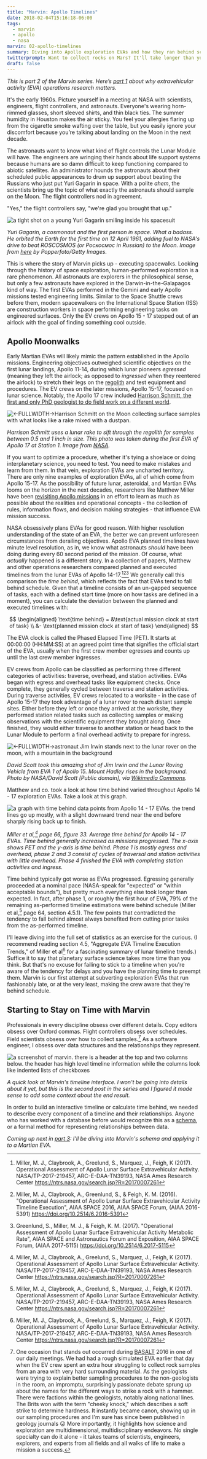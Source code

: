 ```yaml
---
title: "Marvin: Apollo Timelines"
date: 2018-02-04T15:16:18-06:00
tags:
  - marvin
  - apollo
  - nasa
marvin: 02-apollo-timelines
summary: Diving into Apollo exploration EVAs and how they ran behind schedule. Science takes more time than you think!
twitterprompt: Want to collect rocks on Mars? It'll take longer than you think.
draft: false
---
```


_This is part 2 of the Marvin series. Here’s [part 1](/posts/20180115-marvin-deep-spacewalks/) about why extravehicular activity (EVA) operations research matters._

<p class="lead-in">It's the early 1960s. Picture yourself in a meeting at NASA with scientists, engineers, flight controllers, and astronauts. Everyone's wearing horn-rimmed glasses, short sleeved shirts, and thin black ties. The summer humidity in Houston makes the air sticky. You feel your allergies flaring up from the cigarette smoke wafting over the table, but you easily ignore your discomfort because you’re talking about landing on the Moon in the next decade.</p>

The astronauts want to know what kind of flight controls the Lunar Module will have. The engineers are wringing their hands about life support systems because humans are so damn difficult to keep functioning compared to abiotic satellites. An administrator hounds the astronauts about their scheduled public appearances to drum up support about beating the Russians who just put Yuri Gagarin in space. With a polite _ahem_, the scientists bring up the topic of what exactly the astronauts should sample on the Moon. The flight controllers nod in agreement.

"Yes," the flight controllers say, "we're glad you brought that up."

![a tight shot on a young Yuri Gagarin smiling inside his spacesuit](gagarin.jpg)

_Yuri Gagarin, a cosmonaut and the first person in space. What a badass. He orbited the Earth for the first time on 12 April 1961, adding fuel to NASA's drive to beat ROSCOSMOS (or Роскосмос in Russian) to the Moon. Image from [here](https://news.nationalgeographic.com/news/2011/04/110412-yuri-gagarin-anniversary-google-doodle-first-orbit-space-science/#/34466.jpg) by Popperfoto/Getty Images._

This is where the story of Marvin picks up - executing spacewalks. Looking through the history of space exploration, human-performed exploration is a rare phenomenon. All astronauts are explorers in the philosophical sense, but only a few astronauts have explored in the Darwin-in-the-Galapagos kind of way. The first EVAs performed in the Gemini and early Apollo missions tested engineering limits. Similar to the Space Shuttle crews before them, modern spacewalkers on the International Space Station (ISS) are construction workers in space performing engineering tasks on engineered surfaces. Only the EV crews on Apollo 15 - 17 stepped out of an airlock with the goal of finding something cool outside.

## Apollo Moonwalks

Early Martian EVAs will likely mimic the pattern established in the Apollo missions. Engineering objectives outweighed scientific objectives on the first lunar landings, Apollo 11-14, during which lunar pioneers _egressed_ (meaning they left the airlock; as opposed to _ingressed_ when they reentered the airlock) to stretch their legs on the [regolith](https://en.wikipedia.org/wiki/Regolith) and test equipment and procedures. The EV crews on the later missions, Apollo 15-17, focused on lunar science. Notably, the Apollo 17 crew included [Harrison Schmitt, the first and only PhD geologist to do field work on a different world](https://www.space.com/20789-harrison-schmitt-astronaut-biography.html).

![<-FULLWIDTH->Harrison Schmitt on the Moon collecting surface samples with what looks like a rake mixed with a dustpan.](./schmitt-rake-wide.jpg)

_Harrison Schmitt uses a lunar rake to sift through the regolith for samples between 0.5 and 1 inch in size. This photo was taken during the first EVA of Apollo 17 at Station 1. Image from [NASA](https://www.nasa.gov/audience/foreducators/spacesuits/historygallery/ap-dec72.html)._

If you want to optimize a procedure, whether it's tying a shoelace or doing interplanetary science, you need to test. You need to make mistakes and learn from them. In that vein, exploration EVAs are uncharted territory. There are only nine examples of exploration EVAs, all of which come from Apollo 15-17. As the possibility of future lunar, asteroidal, and Martian EVAs looms on the horizon in the next decades, researchers like Matthew Miller have been [revisiting Apollo missions](http://www.news.gatech.edu/features/lunar-landing-logs) in an effort to learn as much as possible about the realities and operational concepts - the collection of rules, information flows, and decision making strategies - that influence EVA mission success.

NASA obsessively plans EVAs for good reason. With higher resolution understanding of the state of an EVA, the better we can prevent unforeseen circumstances from derailing objectives. Apollo EVA planned timelines have minute level resolution, as in, we know what astronauts _should_ have been doing during every 60 second period of the mission. Of course, what _actually_ happened is a different story. In a collection of papers, Matthew and other operations researchers compared planned and executed timelines from the lunar EVAs of Apollo 14-17.[^1]&#8203;[^2]&#8203;[^3] We generally call this comparison the _time behind_, which reflects the fact that EVAs tend to fall behind schedule. Given that a timeline consists of an un-gapped sequence of tasks, each with a defined start time (more on how tasks are defined in a moment), you can calculate the deviation between the planned and executed timelines with:

[^1]: Miller, M. J., Claybrook, A., Greelund, S., Marquez, J., Feigh, K (2017). Operational Assessment of Apollo Lunar Surface Extravehicular Activity. NASA/TP-2017-219457, ARC-E-DAA-TN39193, NASA Ames Research Center https://ntrs.nasa.gov/search.jsp?R=20170007261

[^2]: Miller, M. J., Claybrook, A., Greenlund, S., & Feigh, K. M. (2016). "Operational Assessment of Apollo Lunar Surface Extravehicular Activity Timeline Execution", AIAA SPACE 2016, AIAA SPACE Forum, (AIAA 2016-5391) https://doi.org/10.2514/6.2016-5391

[^3]: Greenlund, S., Miller, M. J., & Feigh, K. M. (2017). "Operational Assessment of Apollo Lunar Surface Extravehicular Activity Metabolic Rate", AIAA SPACE and Astronautics Forum and Exposition, AIAA SPACE Forum, (AIAA 2017-5115) https://doi.org/10.2514/6.2017-5115

$$
\begin{aligned}
\text{time behind} = &\text{actual mission clock at start of task} \\
&- \text{planned mission clock at start of task}
\end{aligned}
$$

The EVA clock is called the Phased Elapsed Time (PET). It starts at 00:00:00 (HH:MM:SS) at an agreed point time that signifies the official start of the EVA, usually when the first crew member egresses and counts up until the last crew member ingresses.

EV crews from Apollo can be classified as performing three different categories of activities: traverse, overhead, and station activities. EVAs began with egress and overhead tasks like equipment checks. Once complete, they generally cycled between traverse and station activities. During traverse activities, EV crews relocated to a worksite - in the case of Apollo 15-17 they took advantage of a lunar rover to reach distant sample sites. Either before they left or once they arrived at the worksite, they performed station related tasks such as collecting samples or making observations with the scientific equipment they brought along. Once finished, they would either traverse to another station or head back to the Lunar Module to perform a final overhead activity to prepare for ingress.

![<-FULLWIDTH->astronaut Jim Irwin stands next to the lunar rover on the moon, with a mountain in the background](./apollo-15-rover.jpg)

_David Scott took this amazing shot of Jim Irwin and the Lunar Roving Vehicle from EVA 1 of Apollo 15. Mount Hadley rises in the background. Photo by NASA/David Scott [Public domain], via [Wikimedia Commons](https://commons.wikimedia.org/wiki/File%3AApollo%5f15%5fLunar%5fRover%5fand%5fIrwin.jpg)._

Matthew and co. took a look at how time behind varied throughout Apollo 14 - 17 exploration EVAs. Take a look at this graph.

![a graph with time behind data points from Apollo 14 - 17 EVAs. the trend lines go up mostly, with a slight downward trend near the end before sharply rising back up to finish.](./fig33.png)

_Miller et al,[^1] page 66, figure 33. Average time behind for Apollo 14 - 17 EVAs. Time behind generally increased as missions progressed. The x-axis shows PET and the y-axis is time behind. Phase 1 is mostly egress and overhead, phase 2 and 3 consist of cycles of traversal and station activities with little overhead. Phase 4 finished the EVA with completing station activities and ingress._

Time behind typically got worse as EVAs progressed. Egressing generally proceeded at a nominal pace (NASA-speak for "expected" or "within acceptable bounds"), but pretty much everything else took longer than expected. In fact, after phase 1, or roughly the first hour of EVA, 79% of the remaining as-performed timeline estimations were behind schedule (Miller et al,[^1] page 64, section 4.5.1). The few points that contradicted the tendency to fall behind almost always benefited from cutting prior tasks from the as-performed timeline.

I'll leave diving into the full set of statistics as an exercise for the curious. (I recommend reading section 4.5, "Aggregate EVA Timeline Execution Trends," of Miller et al[^1] for a fascinating summary of lunar timeline trends.) Suffice it to say that planetary surface science takes more time than you think. But that's no excuse for failing to stick to a timeline when you're aware of the tendency for delays and you have the planning time to preempt them. Marvin is our first attempt at subverting exploration EVAs that run fashionably late, or at the very least, making the crew aware that they're behind schedule.

## Starting to Stay on Time with Marvin

Professionals in every discipline obsess over different details. Copy editors obsess over Oxford commas. Flight controllers obsess over schedules. Field scientists obsess over how to collect samples.[^4] As a software engineer, I obsess over data structures and the relationships they represent.

[^4]: One occasion that stands out occurred during [BASALT](https://spacescience.arc.nasa.gov/basalt/) 2016 in one of our daily meetings. We had had a rough simulated EVA earlier that day when the EV crew spent an extra hour struggling to collect rock samples from an area with very hard surrounding material. As the geologists were trying to explain better sampling procedures to the non-geologists in the room, an impromptu, surprisingly passionate debate sprung up about the names for the different ways to strike a rock with a hammer. There were factions within the geologists, notably along national lines. The Brits won with the term "cheeky knock," which describes a soft strike to determine hardness. It instantly became canon, showing up in our sampling procedures and I'm sure has since been published in geology journals 😜 More importantly, it highlights how science and exploration are multidimensional, multidisciplinary endeavors. No single specialty can do it alone - it takes teams of scientists, engineers, explorers, and experts from all fields and all walks of life to make a mission a success.

![a screenshot of marvin. there is a header at the top and two columns below. the header has high level timeline information while the columns look like indented lists of checkboxes](./marvin.png)

_A quick look at Marvin's timeline interface. I won't be going into details about it yet, but this is the second post in the series and I figured it made sense to add some context about the end result._

In order to build an interactive timeline or calculate time behind, we needed to describe every component of a timeline and their relationships. Anyone who has worked with a database before would recognize this as a [schema](http://database.guide/what-is-a-database-schema/), or a formal method for representing relationships between data.

_Coming up next in [part 3](/posts/20180516-marvin-eva-timeline-breakdown/): I'll be diving into Marvin's schema and applying it to a Martian EVA._
